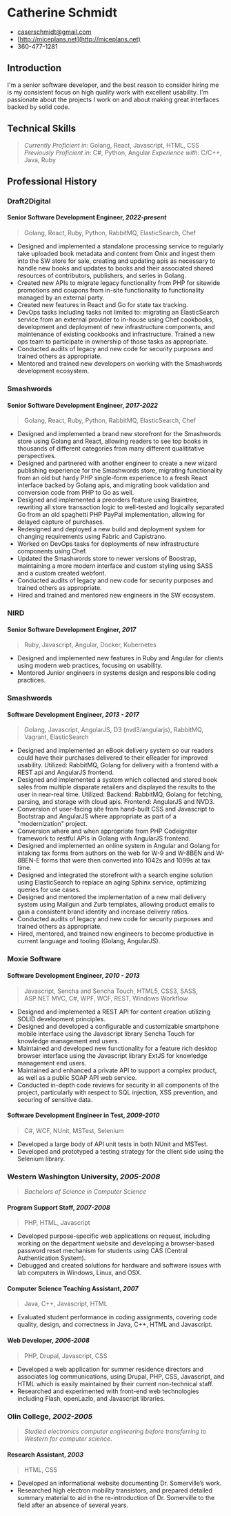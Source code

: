 # Catherine Schmidt #
* <caserschmidt@gmail.com>
* [http://miceplans.net](http://miceplans.net)
* 360-477-1281

## Introduction ##
I'm a senior software developer, and the best reason to consider hiring me is my consistent focus on high quality work with excellent usability.  I'm passionate about the projects I work on and about making great interfaces backed by solid code.

## Technical Skills ##

 > *Currently Proficient in*: Golang, React, Javascript, HTML, CSS
 > *Previously Proficient in*: C#, Python, Angular
 > *Experience with*: C/C++, Java, Ruby

## Professional History 

### Draft2Digital
#### Senior Software Development Engineer, *2022-present*

> Golang, React, Ruby, Python, RabbitMQ, ElasticSearch, Chef

* Designed and implemented a standalone processing service to regularly take uploaded book metadata and content from Onix and ingest them into the SW store for sale, creating and updating apis as necessary to handle new books and updates to books and their associated shared resources of contributors, publishers, and series in Golang.
* Created new APIs to migrate legacy functionality from PHP for sitewide promotions and coupons from in-site functionality to functionality managed by an external party.
* Created new features in React and Go for state tax tracking.
* DevOps tasks including tasks not limited to: migrating an ElasticSearch service from an external provider to in-house using Chef cookbooks, development and deployment of new infrastructure components, and maintenance of existing cookbooks and infrastructure. Trained a new ops team to participate in ownership of those tasks as appropriate.
* Conducted audits of legacy and new code for security purposes and trained others as appropriate.
* Mentored and trained new developers on working with the Smashwords development ecosystem.

### Smashwords
#### Senior Software Development Engineer, *2017-2022*

> Golang, React, Ruby, Python, RabbitMQ, ElasticSearch, Chef

* Designed and implemented a brand new storefront for the Smashwords store using Golang and React, allowing readers to see top books in thousands of different categories from many different qualititative perspectives.
* Designed and partnered with another engineer to create a new wizard publishing experience for the Smashwords store, migrating functionality from an old but hardy PHP single-form experience to a fresh React interface backed by Golang apis, and migrating book validation and conversion code from PHP to Go as well.
* Designed and implemented a preorders feature using Braintree, rewriting all store transaction logic to well-tested and logically separated Go from an old spaghetti PHP PayPal implementation, allowing for delayed capture of purchases.
* Redesigned and deployed a new build and deployment system for changing requirements using Fabric and Capistrano.
* Worked on DevOps tasks for deployments of new infrastructure components using Chef.
* Updated the Smashwords store to newer versions of Boostrap, maintaining a more modern interface and custom styling using SASS and a custom created webfont.
* Conducted audits of legacy and new code for security purposes and trained others as appropriate.
* Hired and trained and mentored new engineers in the SW ecosystem.

### NIRD
#### Senior Software Development Enginer, *2017*

> Ruby, Javascript, Angular, Docker, Kubernetes

* Designed and implemented new features in Ruby and Angular for clients using modern web practices, focusing on usability.
* Mentored Junior engineers in systems design and responsible coding practices.

### Smashwords
#### Software Development Engineer, *2013 - 2017*

 > Golang, Javascript, AngularJS, D3 (nvd3/angularjs), RabbitMQ, Vagrant, ElasticSearch

* Designed and implemented an eBook delivery system so our readers could have their purchases delivered to their eReader for improved usability.  Utilized: RabbitMQ, Golang for delivery with a frontend with a REST api and AngularJS frontend.
* Designed and implemented a system which collected and stored book sales from multiple disparate retailers and displayed the results to the user in near-real time.  Utilized: Backend: RabbitMQ, Golang for fetching, parsing, and storage with cloud apis.  Frontend: AngularJS and NVD3.
* Conversion of user-facing site from hand-built CSS and Javascript to Bootstrap and AngularJS where appropriate as part of a "modernization" project.
* Conversion where and when appropriate from PHP Codeigniter framework to restful APIs in Golang with AngularJS frontend.
* Designed and implemented an online system in Angular and Golang for intaking tax forms from authors on the web for W-9 and W-8BEN and W-8BEN-E forms that were then converted into 1042s and 1099s at tax time.
* Designed and integrated the storefront with a search engine solution using ElasticSearch to replace an aging Sphinx service, optimizing queries for use cases.
* Designed and mentored the implementation of a new mail delivery system using Mailgun and Zurb templates, allowing product emails to gain a consistent brand identity and increase delivery ratios.
* Conducted audits of legacy and new code for security purposes and trained others as appropriate.
* Hired, mentored, and trained new engineers to become productive in current language and tooling (Golang, AngularJS).


### Moxie Software
#### Software Development Engineer,  *2010 - 2013*
 
 >  Javascript, Sencha and Sencha Touch, HTML5, CSS3, SASS, ASP.NET MVC, C#, WPF, WCF, REST, Windows Workflow

* Designed and implemented a REST API for content creation utilizing SOLID development principles.
* Designed and developed a configurable and customizable smartphone mobile interface using the Javascript library Sencha Touch for knowledge management end users.
* Maintained and developed new functionality for a feature rich desktop browser interface using the Javascript library ExtJS for knowledge management end users.
* Maintained and enhanced a private API to support a complex product, as well as a public SOAP API web service.
* Conducted in-depth code reviews for security in all components of the project, particularly with respect to SQL injection, XSS prevention, and securing of sensitive data.

#### Software Development Engineer in Test, *2009-2010*

> C#, WCF, NUnit, MSTest, Selenium

* Developed a large body of API unit tests in both NUnit and MSTest.
* Developed and prototyped a testing strategy for the client side using the Selenium library.

### Western Washington University,  *2005-2008*

> *Bachelors of Science in Computer Science*

#### Program Support Staff, *2007-2008*

>  PHP, HTML, Javascript

* Developed purpose-specific web applications on request, including working on the department website and developing a browser-based password reset mechanism for students using CAS (Central Authentication System).
* Debugged and created solutions for hardware and software issues with lab computers in Windows, Linux, and OSX.

#### Computer Science Teaching Assistant, *2007*

> Java, C++, Javascript, HTML

* Evaluated student performance in coding assignments, covering code quality, design, and correctness in Java, C++, HTML and Javascript.

#### Web Developer, *2006-2008*

> PHP, Drupal, Javascript, CSS

* Developed a web application for summer residence directors and associates log communications, using Drupal, PHP, CSS, Javascript, and HTML which is easily maintained by their current non-technical staff.
* Researched and experimented with front-end web technologies including Flash, openLazlo, and Javascript libraries.

### Olin College, *2002-2005*

> *Studied electronics computer engineering before transferring to Western for computer science.*

#### Research Assistant, *2003*

> HTML, CSS

* Developed an informational website documenting Dr. Somerville’s work.
* Researched high electron mobility transistors, and prepared detailed summary material to aid in the  re-introduction of Dr. Somerville to the field after an absence of several years.



